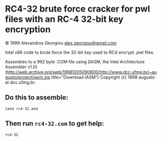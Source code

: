 # RC4-32 brute force cracker for pwl files with an RC-4 32-bit key encryption #

&copy; 1999 Alexandros Georgiou <a href="mailto:alex.georgiou@gmail.com">alex.georgiou@gmail.com</a>

Intel x86 code to brute force the 32-bit key used to RC4 encrypt .pwl files. 

Assembles to a 992 byte .COM file using [IASM, the Intel Architecture Assembler v1.0](http://web.archive.org/web/19981205090800/http://www.dcc.ufmg.br/~augusto/project/iasm.zip title="Download IASM") Copyright (c) 1998 augusto at dcc.ufmg.br. 

## Do this to assemble: ##

`iasm rc4-32.asm`

## Then run `rc4-32.com` to get help: ##

`rc4-32`
